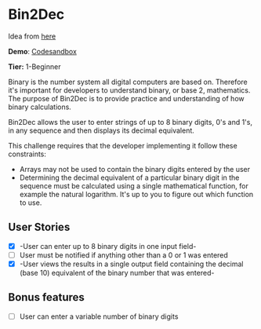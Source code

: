 # Bin2Dec

Idea from [here](https://github.com/florinpop17/app-ideas)

**Demo**: [Codesandbox](https://6ks4vm.csb.app/)

**Tier:** 1-Beginner

Binary is the number system all digital computers are based on.
Therefore it's important for developers to understand binary, or base 2,
mathematics. The purpose of Bin2Dec is to provide practice and
understanding of how binary calculations.

Bin2Dec allows the user to enter strings of up to 8 binary digits, 0's
and 1's, in any sequence and then displays its decimal equivalent.

This challenge requires that the developer implementing it follow these
constraints:

-   Arrays may not be used to contain the binary digits entered by the user
-   Determining the decimal equivalent of a particular binary digit in the
    sequence must be calculated using a single mathematical function, for
    example the natural logarithm. It's up to you to figure out which function
    to use.

## User Stories

-   [x] -User can enter up to 8 binary digits in one input field-
-   [ ] User must be notified if anything other than a 0 or 1 was entered
-   [x] -User views the results in a single output field containing the decimal (base 10) equivalent of the binary number that was entered-

## Bonus features

-   [ ] User can enter a variable number of binary digits
